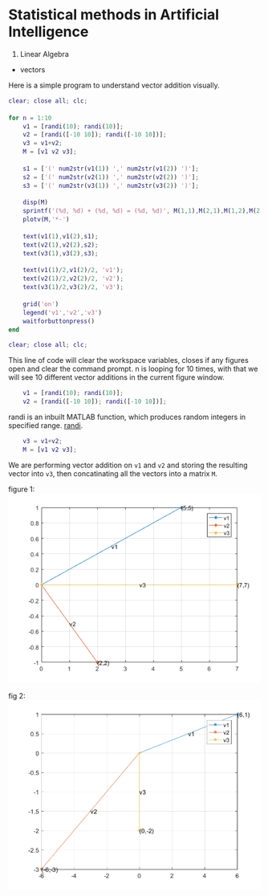 # Statistical methods in Artificial Intelligence 

1. Linear Algebra
  - vectors
  
Here is a simple program to understand vector addition visually. 

``` matlab
clear; close all; clc;

for n = 1:10
    v1 = [randi(10); randi(10)];
    v2 = [randi([-10 10]); randi([-10 10])];
    v3 = v1+v2;
    M = [v1 v2 v3];
    
    s1 = ['(' num2str(v1(1)) ',' num2str(v1(2)) ')'];
    s2 = ['(' num2str(v2(1)) ',' num2str(v2(2)) ')'];
    s3 = ['(' num2str(v3(1)) ',' num2str(v3(2)) ')'];
    
    disp(M)
    sprintf('(%d, %d) + (%d, %d) = (%d, %d)', M(1,1),M(2,1),M(1,2),M(2,2),M(1,3),M(2,3))  
    plotv(M,'*-')
    
    text(v1(1),v1(2),s1);
    text(v2(1),v2(2),s2);
    text(v3(1),v3(2),s3);
    
    text(v1(1)/2,v1(2)/2, 'v1');
    text(v2(1)/2,v2(2)/2, 'v2');
    text(v3(1)/2,v3(2)/2, 'v3');
    
    grid('on')
    legend('v1','v2','v3')
    waitforbuttonpress()
end

```

``` matlab
clear; close all; clc;
```
This line of code will clear the workspace variables, closes if any figures open and clear the command prompt. 
n is looping for 10 times, with that we will see 10 different vector additions in the current figure window. 

``` matlab
    v1 = [randi(10); randi(10)];
    v2 = [randi([-10 10]); randi([-10 10])];
```
randi is an inbuilt MATLAB function, which produces random integers in specified range. [randi](https://in.mathworks.com/help/matlab/ref/randi.html "Title").

``` matlab
    v3 = v1+v2;
    M = [v1 v2 v3];
```
We are performing vector addition on `v1` and `v2` and storing the resulting vector into `v3`, then concatinating all the vectors into a matrix `M`.

figure 1:![](vector_1_01.png?raw=true)

fig 2:![](images/Vector1.png?raw=true)
